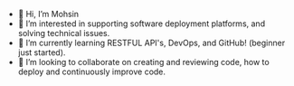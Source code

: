 - 👋 Hi, I’m Mohsin
- 👀 I’m interested in supporting software deployment platforms, and solving technical issues.
- 🌱 I’m currently learning RESTFUL API's, DevOps, and GitHub! (beginner just started). 
- 💞️ I’m looking to collaborate on creating and reviewing code, how to deploy and continuously improve code. 

<!---
summatus-code/summatus-code is a ✨ special ✨ repository because its `README.md` (this file) appears on your GitHub profile.
You can click the Preview link to take a look at your changes.
--->
